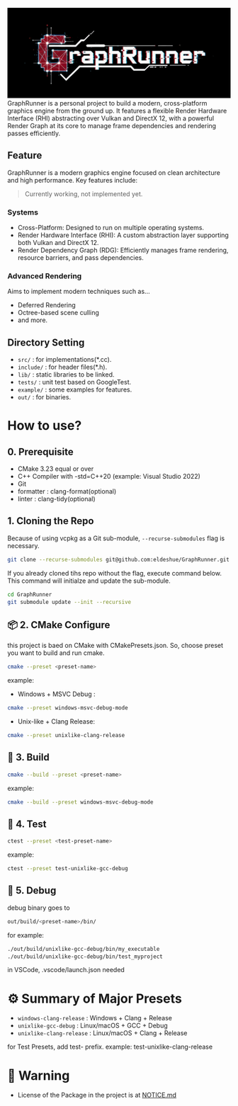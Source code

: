 ﻿![logo_image](./GraphRunner.png)
GraphRunner is a personal project to build a modern, cross-platform graphics engine from the ground up.
It features a flexible Render Hardware Interface (RHI) abstracting over Vulkan and DirectX 12, with a powerful Render Graph at its core to manage frame dependencies and rendering passes efficiently.

## Feature
GraphRunner is a modern graphics engine focused on clean architecture and high performance. Key features include:

> Currently working, not implemented yet.

### Systems
- Cross-Platform: Designed to run on multiple operating systems.
- Render Hardware Interface (RHI): A custom abstraction layer supporting both Vulkan and DirectX 12.
- Render Dependency Graph (RDG): Efficiently manages frame rendering, resource barriers, and pass dependencies.

### Advanced Rendering
Aims to implement modern techniques such as...

- Deferred Rendering
- Octree-based scene culling
- and more.

## Directory Setting
- `src/` : for implementations(*.cc).
- `include/` : for header files(*.h).
- `lib/` : static libraries to be linked.
- `tests/` : unit test based on GoogleTest.
- `example/` : some examples for features.
- `out/` : for binaries.

# How to use?

## 0. Prerequisite
- CMake 3.23 equal or over
- C++ Compiler with -std=C++20 (example: Visual Studio 2022)
- Git
- formatter : clang-format(optional)
- linter : clang-tidy(optional)

## 1. Cloning the Repo
Because of using vcpkg as a Git sub-module, `--recurse-submodules` flag is necessary.

```bash
git clone --recurse-submodules git@github.com:eldeshue/GraphRunner.git GraphRunner
```

If you already cloned tihs repo without the flag, execute command below. 
This command will initialze and update the sub-module.

```bash
cd GraphRunner
git submodule update --init --recursive
```

## 📦 2. CMake Configure
this project is baed on CMake with CMakePresets.json. 
So, choose preset you want to build and run cmake.

```bash
cmake --preset <preset-name>
```
example:
- Windows + MSVC Debug :

```bash
cmake --preset windows-msvc-debug-mode
```
- Unix-like + Clang Release:

```bash
cmake --preset unixlike-clang-release
```

## 🧱 3. Build
``` bash
cmake --build --preset <preset-name>
```

example:

``` bash
cmake --build --preset windows-msvc-debug-mode
```

## 🧪 4. Test
``` bash
ctest --preset <test-preset-name>
```

example:

``` bash
ctest --preset test-unixlike-gcc-debug
```

## 🐞 5. Debug
debug binary goes to

```bash
out/build/<preset-name>/bin/
```
for example:

```bash
./out/build/unixlike-gcc-debug/bin/my_executable
./out/build/unixlike-gcc-debug/bin/test_myproject
```
in VSCode, .vscode/launch.json needed

# ⚙️ Summary of Major Presets
- `windows-clang-release` :	Windows + Clang + Release
- `unixlike-gcc-debug` :	Linux/macOS + GCC + Debug
- `unixlike-clang-release` :	Linux/macOS + Clang + Release

for Test Presets, add test- prefix.
example: test-unixlike-clang-release

# 🚧 Warning
- License of the Package in the project is at [NOTICE.md](NOTICE.md) 

